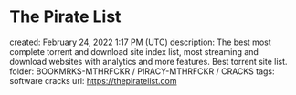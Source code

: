 # The Pirate List

created: February 24, 2022 1:17 PM (UTC)
description: The best most complete torrent and download site index list, most streaming and download websites with analytics and more features. Best torrent site list.
folder: BOOKMRKS-MTHRFCKR / PIRACY-MTHRFCKR / CRACKS
tags: software cracks
url: https://thepiratelist.com